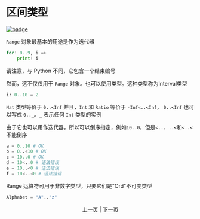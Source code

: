# 区间类型

[![badge](https://img.shields.io/endpoint.svg?url=https%3A%2F%2Fgezf7g7pd5.execute-api.ap-northeast-1.amazonaws.com%2Fdefault%2Fsource_up_to_date%3Fowner%3Derg-lang%26repos%3Derg%26ref%3Dmain%26path%3Ddoc/EN/syntax/type/10_interval.md%26commit_hash%3Db713e6f5cf9570255ccf44d14166cb2a9984f55a)](https://gezf7g7pd5.execute-api.ap-northeast-1.amazonaws.com/default/source_up_to_date?owner=erg-lang&repos=erg&ref=main&path=doc/EN/syntax/type/10_interval.md&commit_hash=b713e6f5cf9570255ccf44d14166cb2a9984f55a)

`Range` 对象最基本的用途是作为迭代器

```python
for! 0..9, i =>
    print! i
```

请注意，与 Python 不同，它包含一个结束编号

然而，这不仅仅用于 `Range` 对象。也可以使用类型。这种类型称为Interval类型

```python
i: 0..10 = 2
```

`Nat` 类型等价于 `0..<Inf` 并且，`Int` 和 `Ratio` 等价于 `-Inf<..<Inf`，
`0..<Inf` 也可以写成 `0.._`。`_` 表示任何 `Int` 类型的实例

由于它也可以用作迭代器，所以可以倒序指定，例如`10..0`，但是`<..`、`..<`和`<..<`不能倒序

```python
a = 0..10 # OK
b = 0..<10 # OK
c = 10..0 # OK
d = 10<..0 # 语法错误
e = 10..<0 # 语法错误
f = 10<..<0 # 语法错误
```

Range 运算符可用于非数字类型，只要它们是"Ord"不可变类型

```python
Alphabet = "A".."z"
```

<p align='center'>
    <a href='./09_attributive.md'>上一页</a> | <a href='./11_enum.md'>下一页</a>
</p>